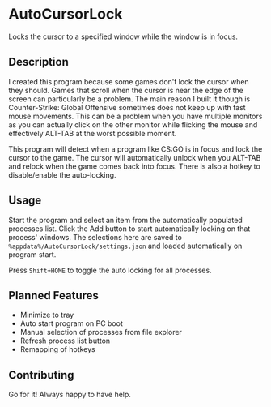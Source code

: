 # AutoCursorLock

Locks the cursor to a specified window while the window is in focus.

## Description

I created this program because some games don't lock the cursor when they should. Games that scroll when the cursor is near the edge of the screen can particularly be a problem. The main reason I built it though is Counter-Strike: Global Offensive sometimes does not keep up with fast mouse movements. This can be a problem when you have multiple monitors as you can actually click on the other monitor while flicking the mouse and effectively ALT-TAB at the worst possible moment.

This program will detect when a program like CS:GO is in focus and lock the cursor to the game. The cursor will automatically unlock when you ALT-TAB and relock when the game comes back into focus. There is also a hotkey to disable/enable the auto-locking.

## Usage

Start the program and select an item from the automatically populated processes list. Click the Add button to start automatically locking on that process' windows. The selections here are saved to `%appdata%/AutoCursorLock/settings.json` and loaded automatically on program start.

Press `Shift+HOME` to toggle the auto locking for all processes.

## Planned Features

- Minimize to tray
- Auto start program on PC boot
- Manual selection of processes from file explorer
- Refresh process list button
- Remapping of hotkeys

## Contributing

Go for it! Always happy to have help.